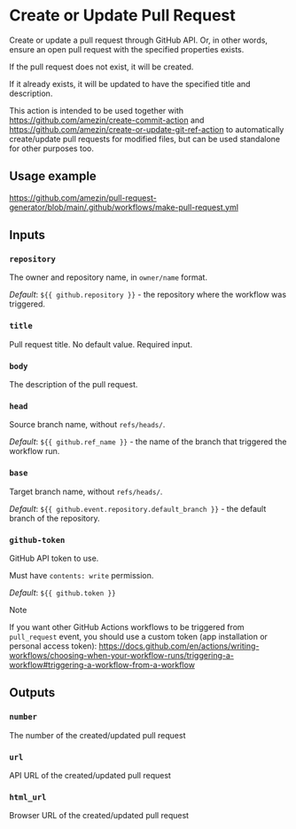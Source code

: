 # Create or Update Pull Request

Create or update a pull request through GitHub API.
Or, in other words, ensure an open pull request with the specified properties exists.

If the pull request does not exist, it will be created.

If it already exists, it will be updated to have the specified title and description.

This action is intended to be used together with https://github.com/amezin/create-commit-action
and https://github.com/amezin/create-or-update-git-ref-action to automatically create/update pull
requests for modified files, but can be used standalone for other purposes too.

## Usage example

https://github.com/amezin/pull-request-generator/blob/main/.github/workflows/make-pull-request.yml

## Inputs

### `repository`

The owner and repository name, in `owner/name` format.

_Default_: `${{ github.repository }}` - the repository where the workflow was
triggered.

### `title`

Pull request title. No default value. Required input.

### `body`

The description of the pull request.

### `head`

Source branch name, without `refs/heads/`.

_Default_: `${{ github.ref_name }}` - the name of the branch that triggered the workflow run.

### `base`

Target branch name, without `refs/heads/`.

_Default_: `${{ github.event.repository.default_branch }}` - the default branch of the repository.

### `github-token`

GitHub API token to use.

Must have `contents: write` permission.

_Default_: `${{ github.token }}`

> [!NOTE]
> If you want other GitHub Actions workflows to be triggered from `pull_request` event,
> you should use a custom token (app installation or personal access token):
> https://docs.github.com/en/actions/writing-workflows/choosing-when-your-workflow-runs/triggering-a-workflow#triggering-a-workflow-from-a-workflow

## Outputs

### `number`

The number of the created/updated pull request

### `url`

API URL of the created/updated pull request

### `html_url`

Browser URL of the created/updated pull request
